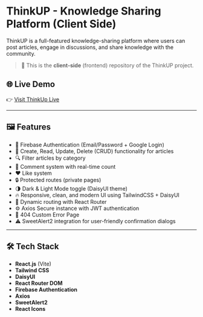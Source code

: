 # ThinkUP - Knowledge Sharing Platform (Client Side)

ThinkUP is a full-featured knowledge-sharing platform where users can post articles, engage in discussions, and share knowledge with the community.

> 🚀 This is the **client-side** (frontend) repository of the ThinkUP project.

## 🌐 Live Demo

👉 [Visit ThinkUp Live]()

---

## 🖼️ Features

-   🔐 Firebase Authentication (Email/Password + Google Login)
-   📄 Create, Read, Update, Delete (CRUD) functionality for articles
-   🔍 Filter articles by category
-   💬 Comment system with real-time count
-   ❤️ Like system
-   🔒 Protected routes (private pages)
-   🌗 Dark & Light Mode toggle (DaisyUI theme)
-   🔥 Responsive, clean, and modern UI using TailwindCSS + DaisyUI
-   🧭 Dynamic routing with React Router
-   ⚙️ Axios Secure instance with JWT authentication
-   🚫 404 Custom Error Page
-   ⚠️ SweetAlert2 integration for user-friendly confirmation dialogs

---

## 🛠️ Tech Stack

-   **React.js** (Vite)
-   **Tailwind CSS**
-   **DaisyUI**
-   **React Router DOM**
-   **Firebase Authentication**
-   **Axios**
-   **SweetAlert2**
-   **React Icons**
